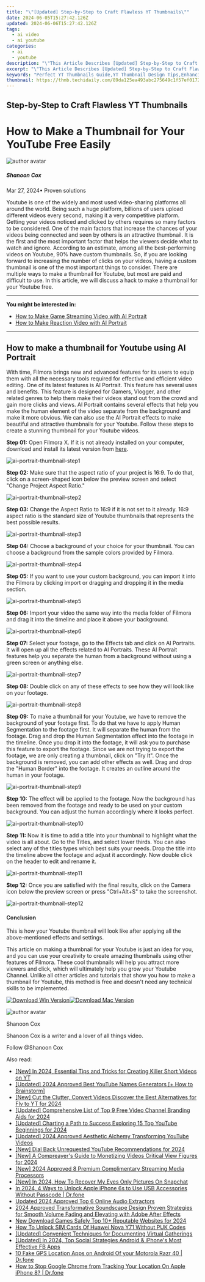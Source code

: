 ```yaml
---
title: "\"[Updated] Step-by-Step to Craft Flawless YT Thumbnails\""
date: 2024-06-05T15:27:42.126Z
updated: 2024-06-06T15:27:42.126Z
tags:
  - ai video
  - ai youtube
categories:
  - ai
  - youtube
description: "\"This Article Describes [Updated] Step-by-Step to Craft Flawless YT Thumbnails\""
excerpt: "\"This Article Describes [Updated] Step-by-Step to Craft Flawless YT Thumbnails\""
keywords: "Perfect YT Thumbnails Guide,YT Thumbnail Design Tips,Enhancing YT Video Frames,Optimize YT Thumbnails Easily,YT Images for Max Engagement,Crafting Professional YT Thumbnails,Best Practices in YT Thumbnail Creation"
thumbnail: https://thmb.techidaily.com/89da125ea493abc275649c1f57ef017273ab0d0d83c11a51da5e1af69c65adca.png
---
```


## Step-by-Step to Craft Flawless YT Thumbnails

# How to Make a Thumbnail for Your YouTube Free Easily

![author avatar](https://images.wondershare.com/filmora/article-images/shannon-cox.jpg)

##### Shanoon Cox

 Mar 27, 2024• Proven solutions

Youtube is one of the widely and most used video-sharing platforms all around the world. Being such a huge platform, billions of users upload different videos every second, making it a very competitive platform. Getting your videos noticed and clicked by others requires so many factors to be considered. One of the main factors that increase the chances of your videos being connected and seen by others is an attractive thumbnail. It is the first and the most important factor that helps the viewers decide what to watch and ignore. According to an estimate, among all the best-performing videos on Youtube, 90% have custom thumbnails. So, if you are looking forward to increasing the number of clicks on your videos, having a custom thumbnail is one of the most important things to consider. There are multiple ways to make a thumbnail for Youtube, but most are paid and difficult to use. In this article, we will discuss a hack to make a thumbnail for your Youtube free.

---

**You might be interested in:**

* [How to Make Game Streaming Video with AI Portrait](https://tools.techidaily.com/wondershare/filmora/download/)
* [How to Make Reaction Video with AI Portrait](https://tools.techidaily.com/wondershare/filmora/download/)

---

## How to make a thumbnail for Youtube using AI Portrait

With time, Filmora brings new and advanced features for its users to equip them with all the necessary tools required for effective and efficient video editing. One of its latest features is AI Portrait. This feature has several uses and benefits. This feature is designed for Gamers, Vlogger, and other related genres to help them make their videos stand out from the crowd and gain more clicks and views. AI Portrait contains several effects that help you make the human element of the video separate from the background and make it more obvious. We can also use the AI Portrait effects to make beautiful and attractive thumbnails for your Youtube. Follow these steps to create a stunning thumbnail for your Youtube videos.

**Step 01:** Open Filmora X. If it is not already installed on your computer, download and install its latest version from [here](https://tools.techidaily.com/wondershare/filmora/download/).

![ai-portrait-thumbnail-step1](https://images.wondershare.com/filmora/article-images/ai-portrait-thumbnail-step1.png)

**Step 02:** Make sure that the aspect ratio of your project is 16:9\. To do that, click on a screen-shaped icon below the preview screen and select "Change Project Aspect Ratio."

![ai-portrait-thumbnail-step2](https://images.wondershare.com/filmora/article-images/ai-portrait-thumbnail-step2.png)

**Step 03:** Change the Aspect Ratio to 16:9 if it is not set to it already. 16:9 aspect ratio is the standard size of Youtube thumbnails that represents the best possible results.

![ai-portrait-thumbnail-step3](https://images.wondershare.com/filmora/article-images/ai-portrait-thumbnail-step4.png)

**Step 04:** Choose a background of your choice for your thumbnail. You can choose a background from the sample colors provided by Filmora.

![ai-portrait-thumbnail-step4](https://images.wondershare.com/filmora/article-images/ai-portrait-thumbnail-step4.png)

**Step 05:** If you want to use your custom background, you can import it into the Filmora by clicking import or dragging and dropping it in the media section.

![ai-portrait-thumbnail-step5](https://images.wondershare.com/filmora/article-images/ai-portrait-thumbnail-step5.png)

**Step 06:** Import your video the same way into the media folder of Filmora and drag it into the timeline and place it above your background.

![ai-portrait-thumbnail-step6](https://images.wondershare.com/filmora/article-images/ai-portrait-thumbnail-step6.png)

**Step 07:** Select your footage, go to the Effects tab and click on AI Portraits. It will open up all the effects related to AI Portraits. These AI Portrait features help you separate the human from a background without using a green screen or anything else.

![ai-portrait-thumbnail-step7](https://images.wondershare.com/filmora/article-images/ai-portrait-thumbnail-step11.png)

**Step 08:** Double click on any of these effects to see how they will look like on your footage.

![ai-portrait-thumbnail-step8](https://images.wondershare.com/filmora/article-images/ai-portrait-thumbnail-step8.png)

**Step 09:** To make a thumbnail for your Youtube, we have to remove the background of your footage first. To do that we have to apply Human Segmentation to the footage first. It will separate the human from the footage. Drag and drop the Human Segmentation effect into the footage in the timeline. Once you drop it into the footage, it will ask you to purchase this feature to export the footage. Since we are not trying to export the footage, we are only creating a thumbnail, click on "Try It". Once the background is removed, you can add other effects as well. Drag and drop the "Human Border" into the footage. It creates an outline around the human in your footage.

![ai-portrait-thumbnail-step9](https://images.wondershare.com/filmora/article-images/ai-portrait-thumbnail-step9.png)

**Step 10:** The effect will be applied to the footage. Now the background has been removed from the footage and ready to be used on your custom background. You can adjust the human accordingly where it looks perfect.

![ai-portrait-thumbnail-step10](https://images.wondershare.com/filmora/article-images/ai-portrait-thumbnail-step10.png)

**Step 11:** Now it is time to add a title into your thumbnail to highlight what the video is all about. Go to the Titles, and select lower thirds. You can also select any of the titles types which best suits your needs. Drop the title into the timeline above the footage and adjust it accordingly. Now double click on the header to edit and rename it.

![ai-portrait-thumbnail-step11](https://images.wondershare.com/filmora/article-images/ai-portrait-thumbnail-step11.png)

**Step 12:** Once you are satisfied with the final results, click on the Camera icon below the preview screen or press "Ctrl+Alt+S" to take the screenshot.

![ai-portrait-thumbnail-step12](https://images.wondershare.com/filmora/article-images/ai-portrait-thumbnail-step12.png)

#### Conclusion

This is how your Youtube thumbnail will look like after applying all the above-mentioned effects and settings.

This article on making a thumbnail for your Youtube is just an idea for you, and you can use your creativity to create amazing thumbnails using other features of Filmora. These cool thumbnails will help you attract more viewers and click, which will ultimately help you grow your Youtube Channel. Unlike all other articles and tutorials that show you how to make a thumbnail for Youtube, this method is free and doesn't need any technical skills to be implemented.

[![Download Win Version](https://images.wondershare.com/filmora/guide/download-btn-win.jpg)](https://tools.techidaily.com/wondershare/filmora/download/)[![Download Mac Version](https://images.wondershare.com/filmora/guide/download-btn-mac.jpg)](https://tools.techidaily.com/wondershare/filmora/download/)

![author avatar](https://images.wondershare.com/filmora/article-images/shannon-cox.jpg)

Shanoon Cox

Shanoon Cox is a writer and a lover of all things video.

Follow @Shanoon Cox

<span class="atpl-alsoreadstyle">Also read:</span>
<div><ul>
<li><a href="https://facebook-video-share.techidaily.com/new-in-2024-essential-tips-and-tricks-for-creating-killer-short-videos-on-yt/"><u>[New] In 2024, Essential Tips and Tricks for Creating Killer Short Videos on YT</u></a></li>
<li><a href="https://facebook-video-share.techidaily.com/updated-2024-approved-best-youtube-names-generators-plus-how-to-brainstorm/"><u>[Updated] 2024 Approved  Best YouTube Names Generators [+ How to Brainstorm]</u></a></li>
<li><a href="https://facebook-video-share.techidaily.com/new-cut-the-clutter-convert-videos-discover-the-best-alternatives-for-flv-to-yt-for-2024/"><u>[New] Cut the Clutter, Convert Videos  Discover the Best Alternatives for Flv to YT for 2024</u></a></li>
<li><a href="https://facebook-video-share.techidaily.com/updated-comprehensive-list-of-top-9-free-video-channel-branding-aids-for-2024/"><u>[Updated] Comprehensive List of Top 9 Free Video Channel Branding Aids for 2024</u></a></li>
<li><a href="https://facebook-video-share.techidaily.com/updated-charting-a-path-to-success-exploring-15-top-youtube-beginnings-for-2024/"><u>[Updated] Charting a Path to Success  Exploring 15 Top YouTube Beginnings for 2024</u></a></li>
<li><a href="https://facebook-video-share.techidaily.com/updated-2024-approved-aesthetic-alchemy-transforming-youtube-videos/"><u>[Updated] 2024 Approved  Aesthetic Alchemy  Transforming YouTube Videos</u></a></li>
<li><a href="https://facebook-video-share.techidaily.com/new-dial-back-unrequested-youtube-recommendations-for-2024/"><u>[New] Dial Back Unrequested YouTube Recommendations for 2024</u></a></li>
<li><a href="https://facebook-video-share.techidaily.com/new-a-compreayers-guide-to-monetizing-videos-critical-view-figures-for-2024/"><u>[New] A Compreayer's Guide to Monetizing Videos  Critical View Figures for 2024</u></a></li>
<li><a href="https://facebook-video-share.techidaily.com/new-2024-approved-8-premium-complimentary-streaming-media-processors/"><u>[New] 2024 Approved  8 Premium Complimentary Streaming Media Processors</u></a></li>
<li><a href="https://snapchat-videos.techidaily.com/new-in-2024-how-to-recover-my-eyes-only-pictures-on-snapchat/"><u>[New] In 2024, How To Recover My Eyes Only Pictures On Snapchat</u></a></li>
<li><a href="https://iphone-unlock.techidaily.com/in-2024-4-ways-to-unlock-apple-iphone-6s-to-use-usb-accessories-without-passcode-drfone-by-drfone-ios/"><u>In 2024, 4 Ways to Unlock Apple iPhone 6s to Use USB Accessories Without Passcode | Dr.fone</u></a></li>
<li><a href="https://audio-editing.techidaily.com/updated-2024-approved-top-6-online-audio-extractors/"><u>Updated 2024 Approved Top 6 Online Audio Extractors</u></a></li>
<li><a href="https://audio-shaping.techidaily.com/2024-approved-transformative-soundscape-design-proven-strategies-for-smooth-volume-fading-and-elevating-with-adobe-after-effects/"><u>2024 Approved Transformative Soundscape Design Proven Strategies for Smooth Volume Fading and Elevating with Adobe After Effects</u></a></li>
<li><a href="https://ai-video-apps.techidaily.com/new-download-games-safely-top-10plus-reputable-websites-for-2024/"><u>New Download Games Safely Top 10+ Reputable Websites for 2024</u></a></li>
<li><a href="https://sim-unlock.techidaily.com/how-to-unlock-sim-cards-of-huawei-nova-y71-without-puk-codes-by-drfone-android/"><u>How To Unlock SIM Cards Of Huawei Nova Y71 Without PUK Codes</u></a></li>
<li><a href="https://screen-sharing-recording.techidaily.com/updated-convenient-techniques-for-documenting-virtual-gatherings/"><u>[Updated] Convenient Techniques for Documenting Virtual Gatherings</u></a></li>
<li><a href="https://facebook-clips.techidaily.com/updated-in-2024-top-social-strategies-android-and-iphones-most-effective-fb-apps/"><u>[Updated] In 2024, Top Social Strategies  Android & iPhone's Most Effective FB Apps</u></a></li>
<li><a href="https://android-location.techidaily.com/10-fake-gps-location-apps-on-android-of-your-motorola-razr-40-drfone-by-drfone-virtual/"><u>10 Fake GPS Location Apps on Android Of your Motorola Razr 40 | Dr.fone</u></a></li>
<li><a href="https://fake-location.techidaily.com/how-to-stop-google-chrome-from-tracking-your-location-on-apple-iphone-8-drfone-by-drfone-virtual-ios/"><u>How to Stop Google Chrome from Tracking Your Location On Apple iPhone 8? | Dr.fone</u></a></li>
</ul></div>

<ins class="adsbygoogle"
      style="display:block"
      data-ad-client="ca-pub-7571918770474297"
      data-ad-slot="8358498916"
      data-ad-format="auto"
      data-full-width-responsive="true"></ins>